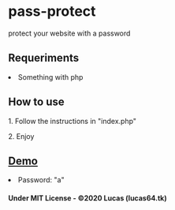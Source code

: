 # pass-protect
protect your website with a password

## Requeriments
<li>Something with php</li>

## How to use
<p>1. Follow the instructions in "index.php"</p>
<p>2. Enjoy</p>

## [Demo](#)
<li>Password: "a"</li>

#### Under MIT License - ©2020 Lucas (lucas64.tk)
